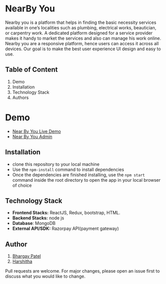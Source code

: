 # NearBy You

Nearby you is a platform that helps in finding the basic necessity services
available in one’s localities such as plumbing, electrical works, beautician, or carpentry work. A dedicated platform designed for a service provider makes it handy to market the services and also can manage his work online. Nearby you are a responsive platform, hence users can access it across all devices. Our goal is to make the best user experience UI design and easy to use.

## Table of Content
1. Demo
2. Installation
3. Technology Stack
4. Authors


# Demo
- [Near By You Live Demo](https://near-by-you.herokuapp.com/login)
- [Near By You Admin](https://near-by-you-admin.herokuapp.com/login)


## Installation
-  clone this repository to your local machine
- Use the `npm-install` command to install dependencies
- Once the dependencies are finished installing, use the `npm start` command inside the root directory to open the app in your local browser of choice


## Technology Stack
- **Frontend Stacks:** ReactJS, Redux, bootstrap, HTML.
- **Backend Stacks:** node js
- **Database**: MongoDB
- **External API/SDK:** Razorpay API(payment gateway)


## Author 
1. [Bhargav Patel](https://github.com/Bhargav261)
2. [Harshitha](https://github.com/harshithab697)

Pull requests are welcome. For major changes, please open an issue first to discuss what you would like to change.



